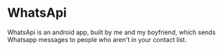 # WhatsApi
WhatsApi is an android app, built by me and my boyfriend, which sends Whatsapp messages to people who aren't in your contact list.